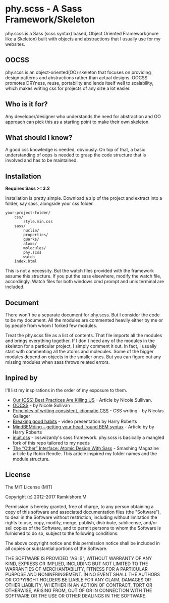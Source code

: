 # phy.scss - A Sass Framework/Skeleton

phy.scss is a Sass (scss syntax) based, Object Oriented Framework(more like a Skeleton) built with objects and abstractions that I usually use for my websites.

## OOCSS

phy.scss is an object-oriented(OO) skeleton that focuses on providing design patterns and abstractions rather than actual designs. OOCSS promotes DRYness, reuse, portability and lends itself well to scalability, which makes writing css for projects of any size a lot easier.

## Who is it for?

Any developer/designer who understands the need for abstraction and OO approach can pick this as a starting point to make their own skeleton.

## What should I know?

A good css knowledge is needed, obviously. On top of that, a basic understanding of oops is needed to grasp the code structure that is involved and has to be maintained.

## Installation

**Requires Sass >=3.2**

Installation is pretty simple. Download a zip of the project and extract into a folder, say sass, alongside your css folder. 

    your-project-folder/
        css/
        	style.min.css
        sass/
        	nuclie/
        	properties/
        	quarks/
            atoms/
            molecules/
            phy.scss
            watch
        index.html
        
This is not a necessity. But the watch files provided with the framework assume this structure. If you put the sass elsewhere, modify the watch file, accordingly. Watch files for both windows cmd prompt and unix terminal are included.


## Document

There won't be a separate document for phy.scss. But I consider the code to be my document. All the modules are commented heavily either by me or by people from whom I forked few modules.

Treat the phy.scss file as a list of contents. That file imports all the modules and brings everything together. If I don't need any of the modules in the skeleton for a particular project, I simply comment it out. In fact, I usually start with commenting all the atoms and molecules. Some of the bigger modules depend on objects in the smaller ones. But you can figure out any missing modules when sass throws related errors.


## Inpired by

I'll list my inspirations in the order of my exposure to them.

* [Our (CSS) Best Practices Are Killing US](http://www.stubbornella.org/content/2011/04/28/our-best-practices-are-killing-us/) - Article by Nicole Sullivan.
* [OOCSS](http://oocss.org/) - by Nicole Sullivan
* [Principles of writing consistent, idiomatic CSS](https://github.com/necolas/idiomatic-css) - CSS writing - by Nicolas Gallager
* [Breaking good habits](http://csswizardry.com/2012/07/video-breaking-good-habits-front-trends-2012/) - video presentation by Harry Roberts
* [MindBEMding – getting your head ’round BEM syntax](http://csswizardry.com/2013/01/mindbemding-getting-your-head-round-bem-syntax/) - Article by by Harry Roberts
* [inuit.css](https://github.com/csswizardry/inuit.css) - csswizardy's sass framework. phy.scss is basically a mangled fork of this repo tailored to my needs
* [The “Other” Interface: Atomic Design With Sass](http://coding.smashingmagazine.com/2013/08/02/other-interface-atomic-design-sass/) - Smashing Magazine article by Robin Rendle. This article inspired my folder names and the module structure.


## License

The MIT License (MIT)

Copyright (c) 2012-2017 Ramkishore M

Permission is hereby granted, free of charge, to any person obtaining a copy of this software and associated documentation files (the "Software"), to deal in the Software without restriction, including without limitation the rights to use, copy, modify, merge, publish, distribute, sublicense, and/or sell copies of the Software, and to permit persons to whom the Software is furnished to do so, subject to the following conditions:

The above copyright notice and this permission notice shall be included in all copies or substantial portions of the Software.

THE SOFTWARE IS PROVIDED "AS IS", WITHOUT WARRANTY OF ANY KIND, EXPRESS OR IMPLIED, INCLUDING BUT NOT LIMITED TO THE WARRANTIES OF MERCHANTABILITY, FITNESS FOR A PARTICULAR PURPOSE AND NONINFRINGEMENT. IN NO EVENT SHALL THE AUTHORS OR COPYRIGHT HOLDERS BE LIABLE FOR ANY CLAIM, DAMAGES OR OTHER LIABILITY, WHETHER IN AN ACTION OF CONTRACT, TORT OR OTHERWISE, ARISING FROM, OUT OF OR IN CONNECTION WITH THE SOFTWARE OR THE USE OR OTHER DEALINGS IN THE SOFTWARE.